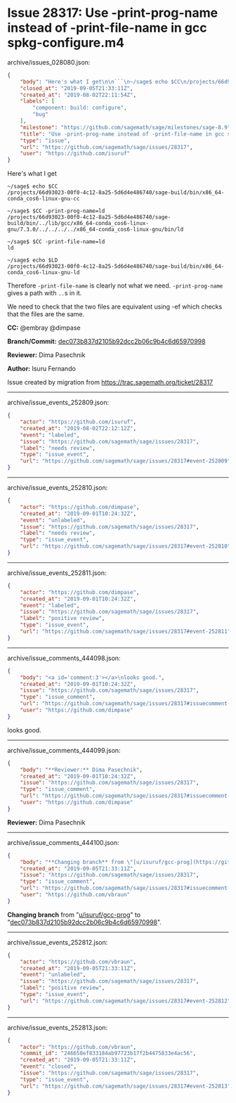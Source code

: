 # Issue 28317: Use -print-prog-name instead of -print-file-name in gcc spkg-configure.m4

archive/issues_028080.json:
```json
{
    "body": "Here's what I get\n\n```\n~/sage$ echo $CC\n/projects/66d93023-00f0-4c12-8a25-5d6d4e486740/sage-build/bin/x86_64-conda_cos6-linux-gnu-cc\n\n~/sage$ $CC -print-prog-name=ld\n/projects/66d93023-00f0-4c12-8a25-5d6d4e486740/sage-build/bin/../lib/gcc/x86_64-conda_cos6-linux-gnu/7.3.0/../../../../x86_64-conda_cos6-linux-gnu/bin/ld\n\n~/sage$ $CC -print-file-name=ld\nld\n\n~/sage$ echo $LD\n/projects/66d93023-00f0-4c12-8a25-5d6d4e486740/sage-build/bin/x86_64-conda_cos6-linux-gnu-ld\n```\n\nTherefore `-print-file-name` is clearly not what we need.\n`-print-prog-name` gives a path with `..`s in it.\n\nWe need to check that the two files are equivalent using -ef which checks that the files are the same.\n\n\n**CC:**  @embray @dimpase\n\n**Branch/Commit:** [dec073b837d2105b92dcc2b06c9b4c6d65970998](https://github.com/sagemath/sagetrac-mirror/commit/dec073b837d2105b92dcc2b06c9b4c6d65970998)\n\n**Reviewer:** Dima Pasechnik\n\n**Author:** Isuru Fernando\n\nIssue created by migration from https://trac.sagemath.org/ticket/28317\n\n",
    "closed_at": "2019-09-05T21:33:11Z",
    "created_at": "2019-08-02T22:11:54Z",
    "labels": [
        "component: build: configure",
        "bug"
    ],
    "milestone": "https://github.com/sagemath/sage/milestones/sage-8.9",
    "title": "Use -print-prog-name instead of -print-file-name in gcc spkg-configure.m4",
    "type": "issue",
    "url": "https://github.com/sagemath/sage/issues/28317",
    "user": "https://github.com/isuruf"
}
```
Here's what I get

```
~/sage$ echo $CC
/projects/66d93023-00f0-4c12-8a25-5d6d4e486740/sage-build/bin/x86_64-conda_cos6-linux-gnu-cc

~/sage$ $CC -print-prog-name=ld
/projects/66d93023-00f0-4c12-8a25-5d6d4e486740/sage-build/bin/../lib/gcc/x86_64-conda_cos6-linux-gnu/7.3.0/../../../../x86_64-conda_cos6-linux-gnu/bin/ld

~/sage$ $CC -print-file-name=ld
ld

~/sage$ echo $LD
/projects/66d93023-00f0-4c12-8a25-5d6d4e486740/sage-build/bin/x86_64-conda_cos6-linux-gnu-ld
```

Therefore `-print-file-name` is clearly not what we need.
`-print-prog-name` gives a path with `..`s in it.

We need to check that the two files are equivalent using -ef which checks that the files are the same.


**CC:**  @embray @dimpase

**Branch/Commit:** [dec073b837d2105b92dcc2b06c9b4c6d65970998](https://github.com/sagemath/sagetrac-mirror/commit/dec073b837d2105b92dcc2b06c9b4c6d65970998)

**Reviewer:** Dima Pasechnik

**Author:** Isuru Fernando

Issue created by migration from https://trac.sagemath.org/ticket/28317





---

archive/issue_events_252809.json:
```json
{
    "actor": "https://github.com/isuruf",
    "created_at": "2019-08-02T22:12:12Z",
    "event": "labeled",
    "issue": "https://github.com/sagemath/sage/issues/28317",
    "label": "needs review",
    "type": "issue_event",
    "url": "https://github.com/sagemath/sage/issues/28317#event-252809"
}
```



---

archive/issue_events_252810.json:
```json
{
    "actor": "https://github.com/dimpase",
    "created_at": "2019-09-01T10:24:32Z",
    "event": "unlabeled",
    "issue": "https://github.com/sagemath/sage/issues/28317",
    "label": "needs review",
    "type": "issue_event",
    "url": "https://github.com/sagemath/sage/issues/28317#event-252810"
}
```



---

archive/issue_events_252811.json:
```json
{
    "actor": "https://github.com/dimpase",
    "created_at": "2019-09-01T10:24:32Z",
    "event": "labeled",
    "issue": "https://github.com/sagemath/sage/issues/28317",
    "label": "positive review",
    "type": "issue_event",
    "url": "https://github.com/sagemath/sage/issues/28317#event-252811"
}
```



---

archive/issue_comments_444098.json:
```json
{
    "body": "<a id='comment:3'></a>\nlooks good.",
    "created_at": "2019-09-01T10:24:32Z",
    "issue": "https://github.com/sagemath/sage/issues/28317",
    "type": "issue_comment",
    "url": "https://github.com/sagemath/sage/issues/28317#issuecomment-444098",
    "user": "https://github.com/dimpase"
}
```

<a id='comment:3'></a>
looks good.



---

archive/issue_comments_444099.json:
```json
{
    "body": "**Reviewer:** Dima Pasechnik",
    "created_at": "2019-09-01T10:24:32Z",
    "issue": "https://github.com/sagemath/sage/issues/28317",
    "type": "issue_comment",
    "url": "https://github.com/sagemath/sage/issues/28317#issuecomment-444099",
    "user": "https://github.com/dimpase"
}
```

**Reviewer:** Dima Pasechnik



---

archive/issue_comments_444100.json:
```json
{
    "body": "**Changing branch** from \"[u/isuruf/gcc-prog](https://github.com/sagemath/sagetrac-mirror/tree/u/isuruf/gcc-prog)\" to \"[dec073b837d2105b92dcc2b06c9b4c6d65970998](https://github.com/sagemath/sagetrac-mirror/commit/dec073b837d2105b92dcc2b06c9b4c6d65970998)\".",
    "created_at": "2019-09-05T21:33:11Z",
    "issue": "https://github.com/sagemath/sage/issues/28317",
    "type": "issue_comment",
    "url": "https://github.com/sagemath/sage/issues/28317#issuecomment-444100",
    "user": "https://github.com/vbraun"
}
```

**Changing branch** from "[u/isuruf/gcc-prog](https://github.com/sagemath/sagetrac-mirror/tree/u/isuruf/gcc-prog)" to "[dec073b837d2105b92dcc2b06c9b4c6d65970998](https://github.com/sagemath/sagetrac-mirror/commit/dec073b837d2105b92dcc2b06c9b4c6d65970998)".



---

archive/issue_events_252812.json:
```json
{
    "actor": "https://github.com/vbraun",
    "created_at": "2019-09-05T21:33:11Z",
    "event": "unlabeled",
    "issue": "https://github.com/sagemath/sage/issues/28317",
    "label": "positive review",
    "type": "issue_event",
    "url": "https://github.com/sagemath/sage/issues/28317#event-252812"
}
```



---

archive/issue_events_252813.json:
```json
{
    "actor": "https://github.com/vbraun",
    "commit_id": "246658ef833184ab97723b17f2b4475833e4ac56",
    "created_at": "2019-09-05T21:33:11Z",
    "event": "closed",
    "issue": "https://github.com/sagemath/sage/issues/28317",
    "type": "issue_event",
    "url": "https://github.com/sagemath/sage/issues/28317#event-252813"
}
```
